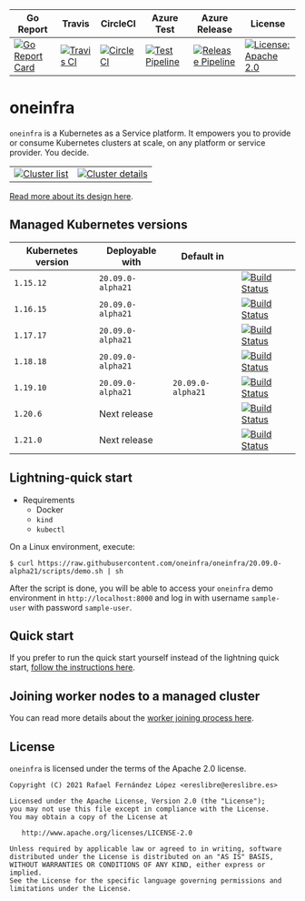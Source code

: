 | Go Report                                                                                                                                      | Travis                                                                                                             | CircleCI                                                                                                             | Azure Test                                                                                                                                                                             | Azure Release                                                                                                                                                                                | License                                                                                                                              |
|------------------------------------------------------------------------------------------------------------------------------------------------|--------------------------------------------------------------------------------------------------------------------|----------------------------------------------------------------------------------------------------------------------|----------------------------------------------------------------------------------------------------------------------------------------------------------------------------------------|----------------------------------------------------------------------------------------------------------------------------------------------------------------------------------------------|--------------------------------------------------------------------------------------------------------------------------------------|
| [![Go Report Card](https://goreportcard.com/badge/github.com/oneinfra/oneinfra)](https://goreportcard.com/report/github.com/oneinfra/oneinfra) | [![Travis CI](https://travis-ci.org/oneinfra/oneinfra.svg?branch=main)](https://travis-ci.org/oneinfra/oneinfra) | [![CircleCI](https://circleci.com/gh/oneinfra/oneinfra.svg?style=shield)](https://circleci.com/gh/oneinfra/oneinfra) | [![Test Pipeline](https://dev.azure.com/oneinfra/oneinfra/_apis/build/status/test?branchName=main)](https://dev.azure.com/oneinfra/oneinfra/_build/latest?definitionId=3&_a=summary) | [![Release Pipeline](https://dev.azure.com/oneinfra/oneinfra/_apis/build/status/release?branchName=main)](https://dev.azure.com/oneinfra/oneinfra/_build/latest?definitionId=4&_a=summary) | [![License: Apache 2.0](https://img.shields.io/badge/License-Apache2.0-brightgreen.svg)](https://opensource.org/licenses/Apache-2.0) |


# oneinfra

`oneinfra` is a Kubernetes as a Service platform. It empowers you to
provide or consume Kubernetes clusters at scale, on any platform or
service provider. You decide.

|                                                                                                                                          |                                                                                                                                                   |
|------------------------------------------------------------------------------------------------------------------------------------------|---------------------------------------------------------------------------------------------------------------------------------------------------|
| [![Cluster list](screenshots/cluster-list.png)](https://raw.githubusercontent.com/oneinfra/oneinfra/main/screenshots/cluster-list.png) | [![Cluster details](screenshots/cluster-details.png)](https://raw.githubusercontent.com/oneinfra/oneinfra/main/screenshots/cluster-details.png) |

[Read more about its design here](docs/DESIGN.md).


## Managed Kubernetes versions

| Kubernetes version | Deployable with      | Default in           |                                                                                                                                                                                                     |
|--------------------|----------------------|----------------------|-----------------------------------------------------------------------------------------------------------------------------------------------------------------------------------------------------|
| `1.15.12`          | `20.09.0-alpha21` |                      | [![Build Status](https://dev.azure.com/oneinfra/oneinfra/_apis/build/status/test?branchName=main&jobName=e2e%20tests%20-%201.15.12)](https://dev.azure.com/oneinfra/oneinfra/_build?definitionId=3) |
| `1.16.15`          | `20.09.0-alpha21` |                      | [![Build Status](https://dev.azure.com/oneinfra/oneinfra/_apis/build/status/test?branchName=main&jobName=e2e%20tests%20-%201.16.15)](https://dev.azure.com/oneinfra/oneinfra/_build?definitionId=3) |
| `1.17.17`          | `20.09.0-alpha21` |                      | [![Build Status](https://dev.azure.com/oneinfra/oneinfra/_apis/build/status/test?branchName=main&jobName=e2e%20tests%20-%201.17.17)](https://dev.azure.com/oneinfra/oneinfra/_build?definitionId=3) |
| `1.18.18`          | `20.09.0-alpha21` |                      | [![Build Status](https://dev.azure.com/oneinfra/oneinfra/_apis/build/status/test?branchName=main&jobName=e2e%20tests%20-%201.18.18)](https://dev.azure.com/oneinfra/oneinfra/_build?definitionId=3) |
| `1.19.10`          | `20.09.0-alpha21` | `20.09.0-alpha21` | [![Build Status](https://dev.azure.com/oneinfra/oneinfra/_apis/build/status/test?branchName=main&jobName=e2e%20tests%20-%201.19.10)](https://dev.azure.com/oneinfra/oneinfra/_build?definitionId=3) |
| `1.20.6`           | Next release         |                      | [![Build Status](https://dev.azure.com/oneinfra/oneinfra/_apis/build/status/test?branchName=main&jobName=e2e%20tests%20-%201.20.6)](https://dev.azure.com/oneinfra/oneinfra/_build?definitionId=3)  |
| `1.21.0`           | Next release         |                      | [![Build Status](https://dev.azure.com/oneinfra/oneinfra/_apis/build/status/test?branchName=main&jobName=e2e%20tests%20-%201.21.0)](https://dev.azure.com/oneinfra/oneinfra/_build?definitionId=3)  |


## Lightning-quick start

* Requirements
  * Docker
  * `kind`
  * `kubectl`

On a Linux environment, execute:

```console
$ curl https://raw.githubusercontent.com/oneinfra/oneinfra/20.09.0-alpha21/scripts/demo.sh | sh
```

After the script is done, you will be able to access your `oneinfra`
demo environment in `http://localhost:8000` and log in with username
`sample-user` with password `sample-user`.


## Quick start

If you prefer to run the quick start yourself instead of the lightning
quick start, [follow the instructions here](docs/quick-start.md).


## Joining worker nodes to a managed cluster

You can read more details about the [worker joining process
here](docs/joining-worker-nodes.md).


## License

`oneinfra` is licensed under the terms of the Apache 2.0 license.

```
Copyright (C) 2021 Rafael Fernández López <ereslibre@ereslibre.es>

Licensed under the Apache License, Version 2.0 (the "License");
you may not use this file except in compliance with the License.
You may obtain a copy of the License at

   http://www.apache.org/licenses/LICENSE-2.0

Unless required by applicable law or agreed to in writing, software
distributed under the License is distributed on an "AS IS" BASIS,
WITHOUT WARRANTIES OR CONDITIONS OF ANY KIND, either express or implied.
See the License for the specific language governing permissions and
limitations under the License.
```
